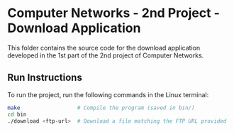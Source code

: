 # Computer Networks - 2nd Project - Download Application

This folder contains the source code for the download application developed in the 1st part of the 2nd project of Computer Networks.

## Run Instructions

To run the project, run the following commands in the Linux terminal:

```sh
make                  # Compile the program (saved in bin/)
cd bin                
./download <ftp-url>  # Download a file matching the FTP URL provided
```

